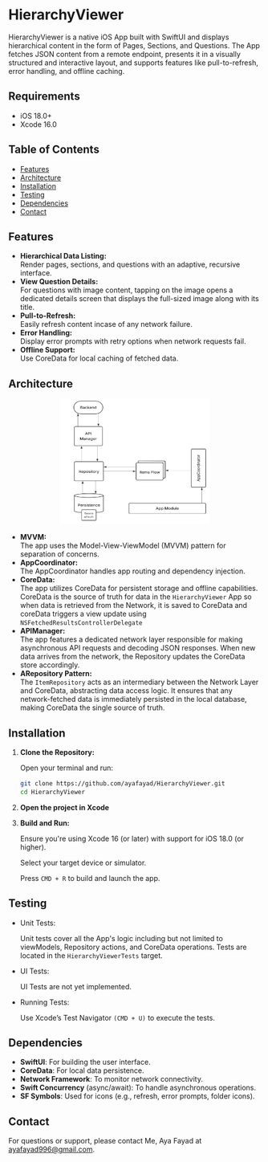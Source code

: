 # HierarchyViewer

HierarchyViewer is a native iOS App built with SwiftUI and displays hierarchical content in the form of Pages, Sections, and Questions. The App fetches JSON content from a remote endpoint, presents it in a visually structured and interactive layout, and supports features like pull-to-refresh, error handling, and offline caching.

## Requirements
- iOS 18.0+
- Xcode 16.0

## Table of Contents

- [Features](#features)
- [Architecture](#architecture)
- [Installation](#installation)
- [Testing](#testing)
- [Dependencies](#dependencies)
- [Contact](#contact)

## Features

- **Hierarchical Data Listing:**  
  Render pages, sections, and questions with an adaptive, recursive interface.
- **View Question Details:**  
  For questions with image content, tapping on the image opens a dedicated details screen that displays the full-sized image along with its title.
- **Pull-to-Refresh:**  
  Easily refresh content incase of any network failure.
- **Error Handling:**  
  Display error prompts with retry options when network requests fail.
- **Offline Support:**  
  Use CoreData for local caching of fetched data.

## Architecture
<p align="center">
<img src="architecture.png" alt="Architecture" width="300" height="250"/>
</p>

- **MVVM:**  
  The app uses the Model-View-ViewModel (MVVM) pattern for separation of concerns.
- **AppCoordinator:**  
  The AppCoordinator handles app routing and dependency injection.
- **CoreData:**  
  The app utilizes CoreData for persistent storage and offline capabilities. CoreData is the source of truth for data in the `HierarchyViewer` App so when data is retrieved from the Network, it is saved to CoreData and coreData triggers a view update using `NSFetchedResultsControllerDelegate`
- **APIManager:**  
  The app features a dedicated network layer responsible for making asynchronous API requests and decoding JSON responses. When new data arrives from the network, the Repository updates the CoreData store accordingly.
- **ARepository Pattern:**  
  The `ItemRepository` acts as an intermediary between the Network Layer and CoreData, abstracting data access logic. It ensures that any network-fetched data is immediately persisted in the local database, making CoreData the single source of truth.

## Installation

1. **Clone the Repository:**

   Open your terminal and run:

   ```bash
   git clone https://github.com/ayafayad/HierarchyViewer.git
   cd HierarchyViewer

2. **Open the project in Xcode**
3. **Build and Run:**

   Ensure you're using Xcode 16 (or later) with support for iOS 18.0 (or higher).

   Select your target device or simulator.
   
   Press `CMD + R` to build and launch the app.

## Testing

- Unit Tests:

  Unit tests cover all the App's logic including but not limited to viewModels, Repository actions, and CoreData operations. Tests are located in the `HierarchyViewerTests` target.

- UI Tests:

  UI Tests are not yet implemented. 

- Running Tests:

  Use Xcode’s Test Navigator `(CMD + U)` to execute the tests.

## Dependencies

- **SwiftUI**: For building the user interface.
- **CoreData**: For local data persistence.
- **Network Framework**: To monitor network connectivity.
- **Swift Concurrency** (async/await): To handle asynchronous operations.
- **SF Symbols**: Used for icons (e.g., refresh, error prompts, folder icons).

## Contact

For questions or support, please contact Me, Aya Fayad at ayafayad996@gmail.com.